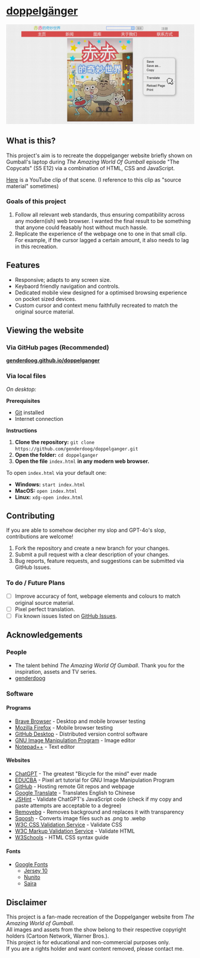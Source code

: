 # [doppelgänger](https://github.com/genderdoog/doppelganger)

![Website Screenshot](./assets/readme.md/screenshot1.png)

## What is this?

This project's aim is to recreate the doppelganger website briefly shown on Gumball's laptop during *The Amazing World Of Gumball* episode "The Copycats" (S5 E12) via a combination of HTML, CSS and JavaScript. 

[Here](https://www.youtube.com/watch?v=uLxBYzEjeZA&t=13s) is a YouTube clip of that scene. (I reference to this clip as "source material" sometimes)

### Goals of this project
1. Follow all relevant web standards, thus ensuring compatibility across any modern(ish) web browser. I wanted the final result to be something that anyone could feasably host without much hassle.
2. Replicate the experience of the webpage one to one in that small clip. For example, if the cursor lagged a certain amount, it also needs to lag in this recreation.

## Features
- Responsive; adapts to any screen size.
- Keybaord friendly navigation and controls.
- Dedicated mobile view designed for a optimised browsing experience on pocket sized devices.
- Custom cursor and context menu faithfully recreated to match the original source material.

## Viewing the website

### Via GitHub pages (Recommended)
**[genderdoog.github.io/doppelganger](https://genderdoog.github.io/doppelganger/)**

### Via local files
*On desktop:*

**Prerequisites**
- [Git](https://git-scm.com/) installed
- Internet connection

**Instructions**
1. **Clone the repository:** `git clone https://github.com/genderdoog/doppelganger.git`
2. **Open the folder:** `cd doppelganger`
3. **Open the file** `index.html` **in any modern web browser.**

To open `index.html` via your default one:

- **Windows:** `start index.html`
- **MacOS:** `open index.html`
- **Linux:** `xdg-open index.html`

## Contributing
If you are able to somehow decipher my slop and GPT-4o's slop, contributions are welcome!

1. Fork the repository and create a new branch for your changes.
2. Submit a pull request with a clear description of your changes.
3. Bug reports, feature requests, and suggestions can be submitted via GitHub Issues.

### To do / Future Plans
- [ ] Improve accuracy of font, webpage elements and colours to match original source material.
- [ ] Pixel perfect translation.
- [ ] Fix known issues listed on [GitHub Issues](https://github.com/genderdoog/doppelganger/issues).

## Acknowledgements

### People
- The talent behind *The Amazing World Of Gumball*. Thank you for the inspiration, assets and TV series. 
- [genderdoog](https://github.com/genderdoog)

### Software

#### Programs
- [Brave Browser](https://brave.com/) - Desktop and mobile browser testing
- [Mozilla Firefox](https://www.mozilla.org/en-US/firefox/browsers/mobile/android/) - Mobile browser testing
- [GitHub Desktop](https://github.com/apps/desktop) - Distributed version control software
- [GNU Image Manipulation Program](https://www.gimp.org/) - Image editor
- [Notepad++](https://notepad-plus-plus.org/) - Text editor

#### Websites
- [ChatGPT](https://chatgpt.com/) - The greatest "Bicycle for the mind" ever made
- [EDUCBA](https://www.educba.com/) - Pixel art tutorial for GNU Image Manipulation Program
- [GitHub](https://github.com/) - Hosting remote Git repos and webpage
- [Google Translate](https://translate.google.com/) - Translates English to Chinese
- [JSHint](https://jshint.com/) - Validate ChatGPT's JavaScript code (check if my copy and paste attempts are acceptable to a degree)
- [Removebg](https://www.remove.bg/) - Removes background and replaces it with transparency
- [Sqoosh](https://squoosh.app/) - Converts image files such as .png to .webp
- [W3C CSS Validation Service](https://jigsaw.w3.org/css-validator/) - Validate CSS 
- [W3C Markup Validation Service](https://validator.w3.org/) - Validate HTML
- [W3Schools](https://www.w3schools.com/) - HTML CSS syntax guide

#### Fonts
- [Google Fonts](https://fonts.google.com/)
    - [Jersey 10](https://fonts.google.com/specimen/Jersey+10)
    - [Nunito](https://fonts.google.com/specimen/Nunito)
    - [Saira](https://fonts.google.com/specimen/Saira)

## Disclaimer  
This project is a fan-made recreation of the Doppelganger website from *The Amazing World of Gumball*.  
All images and assets from the show belong to their respective copyright holders (Cartoon Network, Warner Bros.).  
This project is for educational and non-commercial purposes only.  
If you are a rights holder and want content removed, please contact me.
